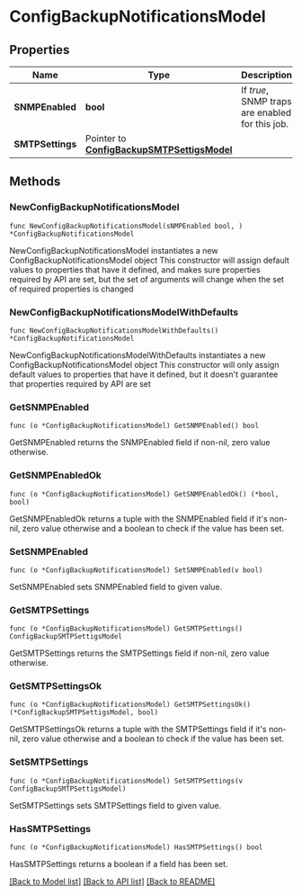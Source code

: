 # ConfigBackupNotificationsModel

## Properties

Name | Type | Description | Notes
------------ | ------------- | ------------- | -------------
**SNMPEnabled** | **bool** | If *true*, SNMP traps are enabled for this job. | 
**SMTPSettings** | Pointer to [**ConfigBackupSMTPSettigsModel**](ConfigBackupSMTPSettigsModel.md) |  | [optional] 

## Methods

### NewConfigBackupNotificationsModel

`func NewConfigBackupNotificationsModel(sNMPEnabled bool, ) *ConfigBackupNotificationsModel`

NewConfigBackupNotificationsModel instantiates a new ConfigBackupNotificationsModel object
This constructor will assign default values to properties that have it defined,
and makes sure properties required by API are set, but the set of arguments
will change when the set of required properties is changed

### NewConfigBackupNotificationsModelWithDefaults

`func NewConfigBackupNotificationsModelWithDefaults() *ConfigBackupNotificationsModel`

NewConfigBackupNotificationsModelWithDefaults instantiates a new ConfigBackupNotificationsModel object
This constructor will only assign default values to properties that have it defined,
but it doesn't guarantee that properties required by API are set

### GetSNMPEnabled

`func (o *ConfigBackupNotificationsModel) GetSNMPEnabled() bool`

GetSNMPEnabled returns the SNMPEnabled field if non-nil, zero value otherwise.

### GetSNMPEnabledOk

`func (o *ConfigBackupNotificationsModel) GetSNMPEnabledOk() (*bool, bool)`

GetSNMPEnabledOk returns a tuple with the SNMPEnabled field if it's non-nil, zero value otherwise
and a boolean to check if the value has been set.

### SetSNMPEnabled

`func (o *ConfigBackupNotificationsModel) SetSNMPEnabled(v bool)`

SetSNMPEnabled sets SNMPEnabled field to given value.


### GetSMTPSettings

`func (o *ConfigBackupNotificationsModel) GetSMTPSettings() ConfigBackupSMTPSettigsModel`

GetSMTPSettings returns the SMTPSettings field if non-nil, zero value otherwise.

### GetSMTPSettingsOk

`func (o *ConfigBackupNotificationsModel) GetSMTPSettingsOk() (*ConfigBackupSMTPSettigsModel, bool)`

GetSMTPSettingsOk returns a tuple with the SMTPSettings field if it's non-nil, zero value otherwise
and a boolean to check if the value has been set.

### SetSMTPSettings

`func (o *ConfigBackupNotificationsModel) SetSMTPSettings(v ConfigBackupSMTPSettigsModel)`

SetSMTPSettings sets SMTPSettings field to given value.

### HasSMTPSettings

`func (o *ConfigBackupNotificationsModel) HasSMTPSettings() bool`

HasSMTPSettings returns a boolean if a field has been set.


[[Back to Model list]](../README.md#documentation-for-models) [[Back to API list]](../README.md#documentation-for-api-endpoints) [[Back to README]](../README.md)


